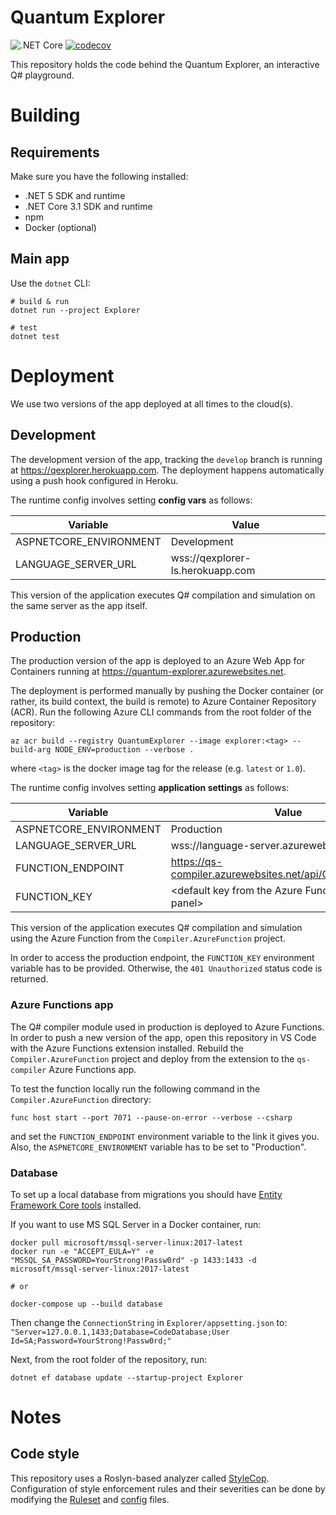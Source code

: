 # Quantum Explorer

![.NET Core](https://github.com/JakuJ/quantum-explorer/workflows/.NET%20Core/badge.svg)
[![codecov](https://codecov.io/gh/JakuJ/quantum-explorer/branch/develop/graph/badge.svg?token=D74R7H1V3O)](https://codecov.io/gh/JakuJ/quantum-explorer)

This repository holds the code behind the Quantum Explorer, an interactive Q# playground.

# Building

## Requirements

Make sure you have the following installed:

- .NET 5 SDK and runtime
- .NET Core 3.1 SDK and runtime
- npm
- Docker (optional)

## Main app

Use the `dotnet` CLI:

```shell
# build & run
dotnet run --project Explorer

# test
dotnet test
```

# Deployment

We use two versions of the app deployed at all times to the cloud(s).

## Development

The development version of the app, tracking the `develop` branch is running at https://qexplorer.herokuapp.com. The
deployment happens automatically using a push hook configured in Heroku.

The runtime config involves setting **config vars** as follows:

| Variable | Value |
|---|---|
| ASPNETCORE_ENVIRONMENT | Development |
| LANGUAGE_SERVER_URL | wss://qexplorer-ls.herokuapp.com |

This version of the application executes Q# compilation and simulation on the same server as the app itself.

## Production

The production version of the app is deployed to an Azure Web App for Containers running
at https://quantum-explorer.azurewebsites.net.

The deployment is performed manually by pushing the Docker container (or rather, its build context, the build is remote)
to Azure Container Repository (ACR). Run the following Azure CLI commands from the root folder of the repository:

```shell 
az acr build --registry QuantumExplorer --image explorer:<tag> --build-arg NODE_ENV=production --verbose .
```

where `<tag>` is the docker image tag for the release (e.g. `latest` or `1.0`).

The runtime config involves setting **application settings** as follows:

| Variable | Value |
|---|---|
| ASPNETCORE_ENVIRONMENT | Production |
| LANGUAGE_SERVER_URL | wss://language-server.azurewebsites.net  |
| FUNCTION_ENDPOINT | https://qs-compiler.azurewebsites.net/api/CompilerFunction |
| FUNCTION_KEY | \<default key from the Azure Function "App keys" panel> |

This version of the application executes Q# compilation and simulation using the Azure Function from
the `Compiler.AzureFunction` project.

In order to access the production endpoint, the `FUNCTION_KEY` environment variable has to be provided. Otherwise,
the `401 Unauthorized` status code is returned.

### Azure Functions app

The Q# compiler module used in production is deployed to Azure Functions. In order to push a new version of the app,
open this repository in VS Code with the Azure Functions extension installed. Rebuild the `Compiler.AzureFunction`
project and deploy from the extension to the `qs-compiler` Azure Functions app.

To test the function locally run the following command in the `Compiler.AzureFunction` directory:

```shell
func host start --port 7071 --pause-on-error --verbose --csharp
```

and set the `FUNCTION_ENDPOINT` environment variable to the link it gives you.
Also, the `ASPNETCORE_ENVIRONMENT` variable has to be set to "Production".

### Database

To set up a local database from migrations you should
have [Entity Framework Core tools](https://docs.microsoft.com/en-us/ef/core/cli/dotnet) installed.

If you want to use MS SQL Server in a Docker container, run:

```shell
docker pull microsoft/mssql-server-linux:2017-latest
docker run -e "ACCEPT_EULA=Y" -e "MSSQL_SA_PASSWORD=YourStrong!Passw0rd" -p 1433:1433 -d microsoft/mssql-server-linux:2017-latest

# or

docker-compose up --build database
```

Then change the `ConnectionString` in `Explorer/appsetting.json` to:
`"Server=127.0.0.1,1433;Database=CodeDatabase;User Id=SA;Password=YourStrong!Passw0rd;"`

Next, from the root folder of the repository, run:

```shell
dotnet ef database update --startup-project Explorer
```

# Notes

## Code style

This repository uses a Roslyn-based analyzer called [StyleCop](https://github.com/DotNetAnalyzers/StyleCopAnalyzers).
Configuration of style enforcement rules and their severities can be done by modifying
the [Ruleset](msbuild/Common.ruleset) and [config](msbuild/stylecop.json) files.
